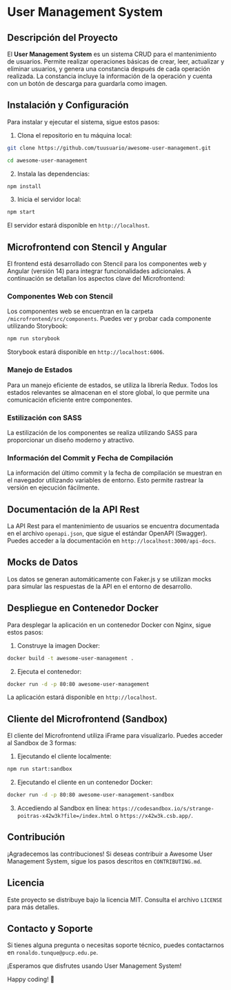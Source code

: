 # User Management System

<!-- ![User Management System Logo](logo.png) -->

## Descripción del Proyecto

El **User Management System** es un sistema CRUD para el mantenimiento de usuarios. Permite realizar operaciones básicas de crear, leer, actualizar y eliminar usuarios, y genera una constancia después de cada operación realizada. La constancia incluye la información de la operación y cuenta con un botón de descarga para guardarla como imagen.

## Instalación y Configuración

Para instalar y ejecutar el sistema, sigue estos pasos:

1. Clona el repositorio en tu máquina local:

```bash
git clone https://github.com/tuusuario/awesome-user-management.git
```
```bash
cd awesome-user-management
```

2. Instala las dependencias:

```bash
npm install
```

3. Inicia el servidor local:

```bash
npm start
```

El servidor estará disponible en `http://localhost`.

## Microfrontend con Stencil y Angular

El frontend está desarrollado con Stencil para los componentes web y Angular (versión 14) para integrar funcionalidades adicionales. A continuación se detallan los aspectos clave del Microfrontend:

### Componentes Web con Stencil

Los componentes web se encuentran en la carpeta `/microfrontend/src/components`. Puedes ver y probar cada componente utilizando Storybook:

```bash
npm run storybook
```

Storybook estará disponible en `http://localhost:6006`.

### Manejo de Estados

Para un manejo eficiente de estados, se utiliza la librería Redux. Todos los estados relevantes se almacenan en el store global, lo que permite una comunicación eficiente entre componentes.

### Estilización con SASS

La estilización de los componentes se realiza utilizando SASS para proporcionar un diseño moderno y atractivo.

### Información del Commit y Fecha de Compilación

La información del último commit y la fecha de compilación se muestran en el navegador utilizando variables de entorno. Esto permite rastrear la versión en ejecución fácilmente.

## Documentación de la API Rest

La API Rest para el mantenimiento de usuarios se encuentra documentada en el archivo `openapi.json`, que sigue el estándar OpenAPI (Swagger). Puedes acceder a la documentación en `http://localhost:3000/api-docs`.

## Mocks de Datos

Los datos se generan automáticamente con Faker.js y se utilizan mocks para simular las respuestas de la API en el entorno de desarrollo.

## Despliegue en Contenedor Docker

Para desplegar la aplicación en un contenedor Docker con Nginx, sigue estos pasos:

1. Construye la imagen Docker:

```bash
docker build -t awesome-user-management .
```

2. Ejecuta el contenedor:

```bash
docker run -d -p 80:80 awesome-user-management
```

La aplicación estará disponible en `http://localhost`.

## Cliente del Microfrontend (Sandbox)

El cliente del Microfrontend utiliza iFrame para visualizarlo. Puedes acceder al Sandbox de 3 formas:

1. Ejecutando el cliente localmente:

```bash
npm run start:sandbox
```

2. Ejecutando el cliente en un contenedor Docker:

```bash
docker run -d -p 80:80 awesome-user-management-sandbox
```

3. Accediendo al Sandbox en línea: `https://codesandbox.io/s/strange-poitras-x42w3k?file=/index.html` o `https://x42w3k.csb.app/`.

## Contribución

¡Agradecemos las contribuciones! Si deseas contribuir a Awesome User Management System, sigue los pasos descritos en `CONTRIBUTING.md`.

## Licencia

Este proyecto se distribuye bajo la licencia MIT. Consulta el archivo `LICENSE` para más detalles.

## Contacto y Soporte

Si tienes alguna pregunta o necesitas soporte técnico, puedes contactarnos en `ronaldo.tunque@pucp.edu.pe`.

¡Esperamos que disfrutes usando User Management System!

Happy coding! 🚀
